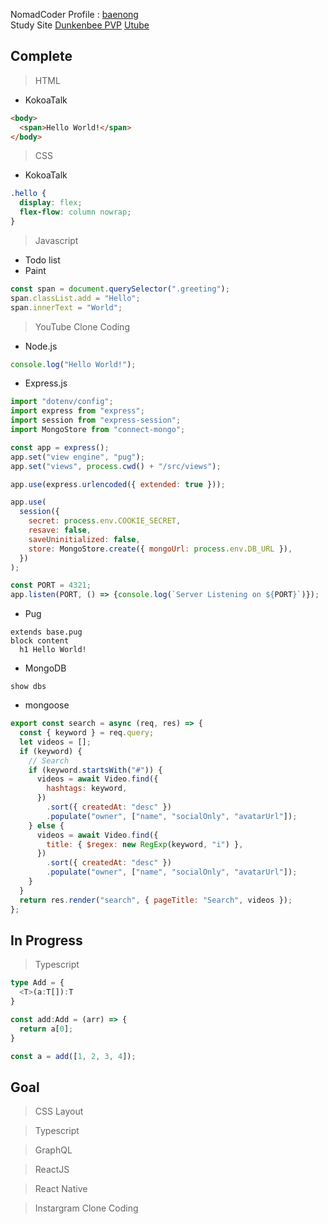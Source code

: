<!---
baenong/baenong is a ✨ special ✨ repository because its `README.md` (this file) appears on your GitHub profile.
You can click the Preview link to take a look at your changes.
--->

NomadCoder Profile : [baenong](https://nomadcoders.co/users/anminsnusa)   
Study Site
[Dunkenbee PVP](https://wongbaenong.github.io/DrunkenbeePVP)
[Utube](https://https://utube-study.herokuapp.com)

Complete
-
> HTML
* KokoaTalk
```html
<body>
  <span>Hello World!</span>
</body>
```

> CSS
* KokoaTalk
```css
.hello {
  display: flex;
  flex-flow: column nowrap;
}
```

> Javascript
- Todo list
- Paint
```javascript
const span = document.querySelector(".greeting");
span.classList.add = "Hello";
span.innerText = "World";
```
   
> YouTube Clone Coding
- Node.js
```javascript
console.log("Hello World!");
```
- Express.js
```javascript
import "dotenv/config";
import express from "express";
import session from "express-session";
import MongoStore from "connect-mongo";

const app = express();
app.set("view engine", "pug");
app.set("views", process.cwd() + "/src/views");

app.use(express.urlencoded({ extended: true }));

app.use(
  session({
    secret: process.env.COOKIE_SECRET,
    resave: false,
    saveUninitialized: false,
    store: MongoStore.create({ mongoUrl: process.env.DB_URL }),
  })
);

const PORT = 4321;
app.listen(PORT, () => {console.log(`Server Listening on ${PORT}`)});

```
- Pug
```pug
extends base.pug
block content
  h1 Hello World!
```
- MongoDB
```
show dbs
```
- mongoose
```javascript
export const search = async (req, res) => {
  const { keyword } = req.query;
  let videos = [];
  if (keyword) {
    // Search
    if (keyword.startsWith("#")) {
      videos = await Video.find({
        hashtags: keyword,
      })
        .sort({ createdAt: "desc" })
        .populate("owner", ["name", "socialOnly", "avatarUrl"]);
    } else {
      videos = await Video.find({
        title: { $regex: new RegExp(keyword, "i") },
      })
        .sort({ createdAt: "desc" })
        .populate("owner", ["name", "socialOnly", "avatarUrl"]);
    }
  }
  return res.render("search", { pageTitle: "Search", videos });
};
```

In Progress
-
> Typescript
```typescript
type Add = {
  <T>(a:T[]):T
}

const add:Add = (arr) => {
  return a[0];
}

const a = add([1, 2, 3, 4]);
```

Goal
-
> CSS Layout
   
> Typescript

> GraphQL

> ReactJS

> React Native

> Instargram Clone Coding

